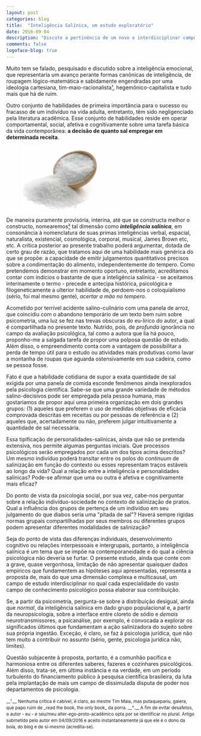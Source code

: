 ```yaml
---
layout: post
categories: blog
title:  "Inteligência Salínica, um estudo exploratório"
date: 2016-09-04
description: "Discute a pertinência de um novo e interdisciplinar campo de estudo psicológico: a inteligência salínica."
comments: false
logoface-blog: true
---
```


<p class="intro"> Muito tem se falado, pesquisado e discutido sobre a inteligência emocional, que representaria um avanço perante formas canônicas de inteligência, de roupagem lógico-matemática e sabidamente engendradas por uma ideologia cartesiana, tim-maio-racionalista<a href="#n1">¹</a>, hegemônico-capitalista e tudo mais que há de ruim.</p>

Outro conjunto de habilidades de primeira importância para o sucesso ou fracasso de um indivíduo na vida adulta, entretanto, têm sido negligenciado pela literatura acadêmica. Esse conjunto de habilidades reside em operar comportamental, social, afetiva e cognitivamente sobre uma tarefa básica da vida contemporânea: <b>a decisão de quanto sal empregar em determinada receita</b>. 

<figure>
    <img src="/assets/aux/salt.png" alt="Imagem de uma mão repleta de sal" style="width: 50%; height: 50%"> 
    </figure>


De maneira puramente provisória, interina, até que se constructa melhor o constructo, nomearemos[²](#n2) tal dimensão como ___inteligência salínica___, em consonância à nomenclatura de suas primas inteligências verbal, espacial, naturalista, existencial, cosmológica, corporal, musical, James Brown etc, etc. A crítica posterior ao presente trabalho poderá argumentar, dotada de certo grau de razão, que tratamos aqui de uma habilidade mais genérica do que se propõe: a capacidade de emitir julgamentos quantitativos precisos sobre a condimentação do alimento, independentemente do tempero. Como pretendemos demonstrar em momento oportuno, entretanto, acreditamos contar com indícios o bastante de que a inteligência salínica - se aceitamos interinamente o termo - precede e antecipa histórica, psicológica e filogeneticamente a ulterior habilidade de, perdoem-nos o coloquialismo <span class="sutil">(sério, foi mal mesmo gente)</span>, _acertar a mão no tempero_. 

Acometido por terrível acidente salino-culinário com uma panela de arroz, que coincidiu com o abandono temporário de um texto bem ruim sobre psicometria, uma luz se fez nas trevas obscuras do eu-lírico do autor, a qual é compartilhada no presente texto. Nutrido, pois, de _profunda_ ignorância no campo da avaliação psicológica, tal como a autora que lia há pouco, proponho-me a salgada tarefa de propor uma polposa questão de estudo. Além disso, o empreendimento conta com a vantagem de possibilitar a perda de tempo útil para o estudo ou atividades mais produtivas como lavar a montanha de roupas que aguarda ostensivamente em sua cadeira, como se pessoa fosse.

Fato é que a habilidade cotidiana de supor a exata quantidade de sal exigida por uma panela de comida esconde fenômenos ainda inexplorados pela psicologia científica. Sabe-se que uma grande variedade de métodos salino-decisivos pode ser empregada pela pessoa humana, mas gostaríamos de propor aqui uma primeira organização em dois grandes grupos: (1) aqueles que preferem o uso de medidas objetivas de eficácia comprovada descritas em receitas ou por pessoas de referência e (2) aqueles que, acertadamente ou não, preferem julgar intuitivamente a quantidade de sal necessária. 

Essa tipificação de personalidades-salínicas, ainda que não se pretenda extensiva, nos permite algumas perguntas iniciais. Que processos psicológicos serão empregados por cada um dos tipos acima descritos? Um mesmo indivíduo poderá transitar entre os polos do _continuum_ de salinização em função do contexto ou esses representam traços estáveis ao longo da vida? Qual a relação entre a inteligência e personalidades salínicas? Pode-se afirmar que uma ou outra é afetiva e cognitivamente mais eficaz?

Do ponto de vista da psicologia social, por sua vez, cabe-nos perguntar sobre a relação indivíduo-sociedade no contexto de salinização de pratos. Qual a influência dos grupos de pertença de um indivíduo em seu julgamento do que diabos seria uma "pitada de sal"? Haverá sempre rígidas normas grupais compartilhadas por seus membros ou diferentes grupos podem apresentar diferentes modalidades de salinização?

Seja do ponto de vista das diferenças individuais, desenvolvimento cognitivo ou relações interpessoais e intergrupais, portanto, a inteligência salínica é um tema que se impõe na contemporaneidade e do qual a ciência psicológica não deveria se furtar. O presente estudo, ainda que conte com a grave, quase vergonhosa, limitação de não apresentar quaisquer dados empíricos que fundamentem as hipóteses aqui apresentadas, representa a proposta de, mais do que uma dimensão complexa e multicausal, um campo de estudo interdisciplinar no qual cada especialidade do vasto campo de conhecimento psicológico possa elaborar sua contribuição. 

Se, a partir da psicometria, pergunta-se sobre a distribuição desigual, ainda que _normal_, da inteligência salínica em dado grupo populacional e, a partir da neuropsicologia, sobre a interface entre cloreto de sódio e _demais_ neurotransmissores, a psicanálise, por exemplo, é convocada a explorar os significados últimos que fundamentam a ação salinizadora do sujeito sobre sua própria ingestão. Exceção, é claro, se faz à psicologia jurídica, que não tem muito a contribuir no assunto <span class="sutil">(sério, gente, psicologia jurídica não, limites)</span>.

Questão subjacente à proposta, portanto, é a comunhão pacífica e harmoniosa entre os diferentes saberes, fazeres e cozinhares psicológicos. Além disso, trata-se, em última instância e na verdade, em um período turbulento do financiamento público à pesquisa científica brasileira, da luta pela implantação de mais um campo de dissimulada disputa de poder nos departamentos de psicologia.

<small>
<a name="n1"></a>
__¹.__ Nenhuma crítica é cabível, é claro, ao mestre Tim Maia, mas putaquepariu, galera, que papo ruim de _read the book, the only book_ da porra.
</small>

<small>
<a name="n2"></a>
__².__ A fim de evitar desafetos, o autor - eu - e seu/meu alter-ego-proto-acadêmico opta por se identificar no plural.
</small>

<small>
Artigo submetido pelo autor em 04/09/2016 e aceito instantaneamente já que ele é o dono da bola, do blog e de si-mesmo <span class="sutil">(acredita-se)</span>.
</small>